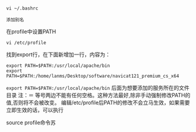 

```shell

vi ~/.bashrc

添加别名
```





在profile中设置PATH

`vi /etc/profile`

找到export行，在下面新增加一行，内容为：

```shell
export PATH=$PATH:/usr/local/apache/bin
export PATH=$PATH:/home/lanms/Desktop/software/navicat121_premium_cs_x64
```



`export PATH=$PATH:/usr/local/apache/bin`  后面为想要添加的服务所在的文件目录
注：＝ 等号两边不能有任何空格。这种方法最好,除非手动强制修改PATH的值,否则将不会被改变。
编辑/etc/profile后PATH的修改不会立马生效，如果需要立即生效的话，可以执行

source profile命令苏